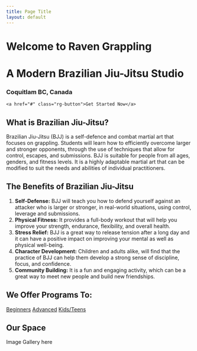 ```yaml
---
title: Page Title
layout: default
---
```


<div class="container-fluid rg-landing-raven">
  <div class="container py-lg-5">
    <div class="rg-welcome">
      <h1 class="display-3">Welcome to Raven Grappling</h1>
      <h1 class="display-3">A Modern Brazilian Jiu-Jitsu Studio</h1>
      <h3>Coquitlam BC, Canada</h3>
    </div>

    <a href="#" class="rg-button">Get Started Now</a>
  </div>
</div>

<div class="container py-5 px-lg-5">
  <h2 class="text-center">What is Brazilian Jiu-Jitsu?</h2>
  <p>
    Brazilian Jiu-Jitsu (BJJ) is a self-defence and combat martial art that focuses on grappling. Students will learn how to efficiently overcome larger and stronger opponents, through the use of techniques that allow for control, escapes, and submissions. BJJ is suitable for people from all ages, genders, and fitness levels. It is a highly adaptable martial art that can be modified to suit the needs and abilities of individual practitioners.
  </p>
</div>

<div class="container py-5 px-lg-5">
  <h2 class="text-center display-6">The  Benefits of Brazilian Jiu-Jitsu</h2>
  <ol>
    <li>
      <strong>Self-Defense:</strong>
      BJJ will teach you how to defend yourself against an attacker who is larger or stronger, in real-world situations, using control, leverage and submissions.
    </li>
    <li>
      <strong>Physical Fitness:</strong>
      It provides a full-body workout that will help you improve your strength, endurance, flexibility, and overall health.
    </li>
    <li>
      <strong>Stress Relief:</strong>
      BJJ is a great way to release tension after a long day and it can have a  positive impact on improving your mental as well as physical well-being.
    </li>
    <li>
      <strong>Character Development:</strong>
      Children and adults alike, will find that the practice of BJJ can help them develop a strong sense of discipline, focus, and confidence.
    </li>
    <li>
      <strong>Community Building:</strong>
      It is a fun and engaging activity, which can be a great way to meet new people and build new friendships.
    </li>
  </ol>
</div>

<div class="container py-5 px-lg-5">
  <h2 class="text-center">We Offer Programs To:</h2>

  <a href="">Beginners</a>
  <a href="">Advanced</a>
  <a href="">Kids/Teens</a>
</div>

<div class="container py-5 px-lg-5">
  <h2 class="text-center">Our Space</h2>

  Image Gallery here
</div>
